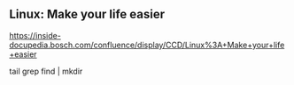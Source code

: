 ## Linux: Make your life easier
https://inside-docupedia.bosch.com/confluence/display/CCD/Linux%3A+Make+your+life+easier

tail
grep
find
|
mkdir